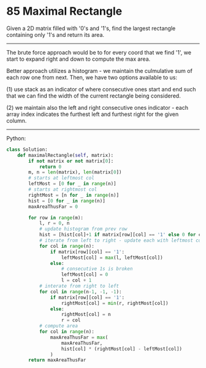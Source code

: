 85 Maximal Rectangle
====================

Given a 2D matrix filled with '0's and '1's, find the largest rectangle
containing only '1's and return its area.

---

The brute force approach would be to for every coord that we find '1', we start
to expand right and down to compute the max area.

Better approach utilizes a histogram - we maintain the culmulative sum of each
row one from next. Then, we have two options available to us:

(1) use stack as an indicator of where consecutive ones start and end such that
we can find the width of the current rectangle being considered.

(2) we maintain also the left and right consecutive ones indicator - each array
index indicates the furthest left and furthest right for the given column.

---

Python:

```python
class Solution:
    def maximalRectangle(self, matrix):
        if not matrix or not matrix[0]:
            return 0
        m, n = len(matrix), len(matrix[0])
        # starts at leftmost col
        leftMost = [0 for _ in range(n)]
        # starts at rightmost col
        rightMost = [n for _ in range(n)]
        hist = [0 for _ in range(n)]
        maxAreaThusFar = 0

        for row in range(m):
            l, r = 0, n
            # update histogram from prev row
            hist = [hist[col]+1 if matrix[row][col] == '1' else 0 for col in range(n)]
            # iterate from left to right - update each with leftmost consecutive 1s
            for col in range(n):
                if matrix[row][col] == '1':
                    leftMost[col] = max(l, leftMost[col]) 
                else:
                    # consecutive 1s is broken
                    leftMost[col] = 0
                    l = col + 1
            # interate from right to left
            for col in range(n-1, -1, -1):
                if matrix[row][col] == '1':
                    rightMost[col] = min(r, rightMost[col])
                else:
                    rightMost[col] = n
                    r = col
            # compute area
            for col in range(n):
                maxAreaThusFar = max(
                    maxAreaThusFar,
                    hist[col] * (rightMost[col] - leftMost[col])
                )
        return maxAreaThusFar
```

